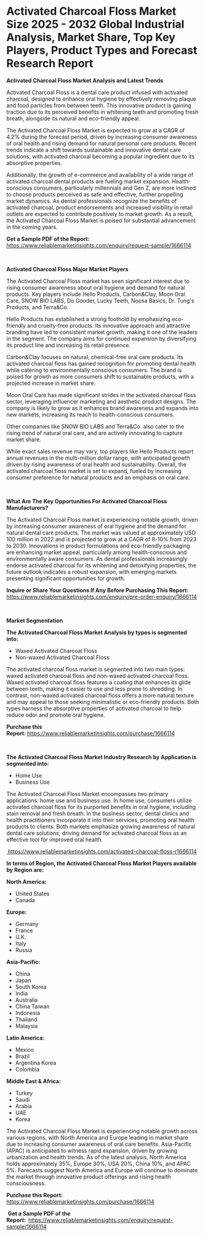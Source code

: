 <p><h1>Activated Charcoal Floss Market Size 2025 - 2032 Global Industrial Analysis, Market Share, Top Key Players, Product Types and Forecast Research Report</h1></p><p><strong>Activated Charcoal Floss Market Analysis and Latest Trends</strong></p>
<p><p>Activated Charcoal Floss is a dental care product infused with activated charcoal, designed to enhance oral hygiene by effectively removing plaque and food particles from between teeth. This innovative product is gaining traction due to its perceived benefits in whitening teeth and promoting fresh breath, alongside its natural and eco-friendly appeal.</p><p>The Activated Charcoal Floss Market is expected to grow at a CAGR of 4.2% during the forecast period, driven by increasing consumer awareness of oral health and rising demand for natural personal care products. Recent trends indicate a shift towards sustainable and innovative dental care solutions, with activated charcoal becoming a popular ingredient due to its absorptive properties.</p><p>Additionally, the growth of e-commerce and availability of a wide range of activated charcoal dental products are fueling market expansion. Health-conscious consumers, particularly millennials and Gen Z, are more inclined to choose products perceived as safe and effective, further propelling market dynamics. As dental professionals recognize the benefits of activated charcoal, product endorsements and increased visibility in retail outlets are expected to contribute positively to market growth. As a result, the Activated Charcoal Floss Market is poised for substantial advancement in the coming years.</p></p>
<p><strong>Get a Sample PDF of the Report:&nbsp;</strong> <a href="https://www.reliablemarketinsights.com/enquiry/request-sample/1666114?utm_campaign=2207&utm_medium=2&utm_source=Github&utm_content=ia&utm_term=17042025&utm_id=activated-charcoal-floss">https://www.reliablemarketinsights.com/enquiry/request-sample/1666114</a></p>
<p>&nbsp;</p>
<p><strong>Activated Charcoal Floss Major Market Players</strong></p>
<p><p>The Activated Charcoal Floss market has seen significant interest due to rising consumer awareness about oral hygiene and demand for natural products. Key players include Hello Products, Carbon&Clay, Moon Oral Care, SNOW BIO LABS, Do Gooder, Lucky Teeth, Noosa Basics, Dr. Tung's Products, and Terra&Co.</p><p>Hello Products has established a strong foothold by emphasizing eco-friendly and cruelty-free products. Its innovative approach and attractive branding have led to consistent market growth, making it one of the leaders in the segment. The company aims for continued expansion by diversifying its product line and increasing its retail presence.</p><p>Carbon&Clay focuses on natural, chemical-free oral care products. Its activated charcoal floss has gained recognition for promoting dental health while catering to environmentally conscious consumers. The brand is poised for growth as more consumers shift to sustainable products, with a projected increase in market share.</p><p>Moon Oral Care has made significant strides in the activated charcoal floss sector, leveraging influencer marketing and aesthetic product designs. The company is likely to grow as it enhances brand awareness and expands into new markets, increasing its reach to health-conscious consumers.</p><p>Other companies like SNOW BIO LABS and Terra&Co. also cater to the rising trend of natural oral care, and are actively innovating to capture market share. </p><p>While exact sales revenue may vary, top players like Hello Products report annual revenues in the multi-million dollar range, with anticipated growth driven by rising awareness of oral health and sustainability. Overall, the activated charcoal floss market is set to expand, fueled by increasing consumer preference for natural products and an emphasis on oral care.</p></p>
<p>&nbsp;</p>
<p><strong>What Are The Key Opportunities For Activated Charcoal Floss Manufacturers?</strong></p>
<p><p>The Activated Charcoal Floss market is experiencing notable growth, driven by increasing consumer awareness of oral hygiene and the demand for natural dental care products. The market was valued at approximately USD 100 million in 2022 and is projected to grow at a CAGR of 8-10% from 2023 to 2030. Innovations in product formulations and eco-friendly packaging are enhancing market appeal, particularly among health-conscious and environmentally aware consumers. As dental professionals increasingly endorse activated charcoal for its whitening and detoxifying properties, the future outlook indicates a robust expansion, with emerging markets presenting significant opportunities for growth.</p></p>
<p><strong>Inquire or Share Your Questions If Any Before Purchasing This Report:</strong> <a href="https://www.reliablemarketinsights.com/enquiry/pre-order-enquiry/1666114?utm_campaign=2207&utm_medium=2&utm_source=Github&utm_content=ia&utm_term=17042025&utm_id=activated-charcoal-floss">https://www.reliablemarketinsights.com/enquiry/pre-order-enquiry/1666114</a></p>
<p>&nbsp;</p>
<p><strong>Market Segmentation</strong></p>
<p><strong>The Activated Charcoal Floss Market Analysis by types is segmented into:</strong></p>
<p><ul><li>Waxed Activated Charcoal Floss</li><li>Non-waxed Activated Charcoal Floss</li></ul></p>
<p><p>The activated charcoal floss market is segmented into two main types: waxed activated charcoal floss and non-waxed activated charcoal floss. Waxed activated charcoal floss features a coating that enhances its glide between teeth, making it easier to use and less prone to shredding. In contrast, non-waxed activated charcoal floss offers a more natural texture and may appeal to those seeking minimalistic or eco-friendly products. Both types harness the absorptive properties of activated charcoal to help reduce odor and promote oral hygiene.</p></p>
<p><strong>Purchase this Report:&nbsp;</strong><a href="https://www.reliablemarketinsights.com/purchase/1666114?utm_campaign=2207&utm_medium=2&utm_source=Github&utm_content=ia&utm_term=17042025&utm_id=activated-charcoal-floss">https://www.reliablemarketinsights.com/purchase/1666114</a></p>
<p>&nbsp;</p>
<p><strong>The Activated Charcoal Floss Market Industry Research by Application is segmented into:</strong></p>
<p><ul><li>Home Use</li><li>Business Use</li></ul></p>
<p><p>The Activated Charcoal Floss Market encompasses two primary applications: home use and business use. In home use, consumers utilize activated charcoal floss for its purported benefits in oral hygiene, including stain removal and fresh breath. In the business sector, dental clinics and health practitioners incorporate it into their services, promoting oral health products to clients. Both markets emphasize growing awareness of natural dental care solutions, driving demand for activated charcoal floss as an effective tool for improved oral health.</p></p>
<p><a href="https://www.reliablemarketinsights.com/activated-charcoal-floss-r1666114?utm_campaign=2207&utm_medium=2&utm_source=Github&utm_content=ia&utm_term=17042025&utm_id=activated-charcoal-floss">&nbsp;https://www.reliablemarketinsights.com/activated-charcoal-floss-r1666114</a></p>
<p><strong>In terms of Region, the Activated Charcoal Floss Market Players available by Region are:</strong></p>
<p>
    <p> <strong> North America: </strong>
        <ul>
            <li>United States</li>
            <li>Canada</li>
        </ul>
        </p> 
    <p> <strong> Europe: </strong>
        <ul>
            <li>Germany</li>
            <li>France</li>
            <li>U.K.</li>
            <li>Italy</li>
            <li>Russia</li>
        </ul>
        </p> 
    <p> <strong> Asia-Pacific: </strong>
        <ul>
            <li>China</li>
            <li>Japan</li>
            <li>South Korea</li>
            <li>India</li>
            <li>Australia</li>
            <li>China Taiwan</li>
            <li>Indonesia</li>
            <li>Thailand</li>
            <li>Malaysia</li>
        </ul>
        </p> 
    <p> <strong> Latin America: </strong>
        <ul>
            <li>Mexico</li>
            <li>Brazil</li>
            <li>Argentina Korea</li>
            <li>Colombia</li>
        </ul>
        </p> 
    <p> <strong> Middle East & Africa: </strong>
        <ul>
            <li>Turkey</li>
            <li>Saudi</li>
            <li>Arabia</li>
            <li>UAE</li>
            <li>Korea</li>
        </ul>
    </p>
    </p>
<p><p>The Activated Charcoal Floss Market is experiencing notable growth across various regions, with North America and Europe leading in market share due to increasing consumer awareness of oral care benefits. Asia-Pacific (APAC) is anticipated to witness rapid expansion, driven by growing urbanization and health trends. As of the latest analysis, North America holds approximately 35%, Europe 30%, USA 20%, China 10%, and APAC 5%. Forecasts suggest North America and Europe will continue to dominate the market through innovative product offerings and rising health consciousness.</p></p>
<p><strong>Purchase this Report: </strong><a href="https://www.reliablemarketinsights.com/purchase/1666114?utm_campaign=2207&utm_medium=2&utm_source=Github&utm_content=ia&utm_term=17042025&utm_id=activated-charcoal-floss">https://www.reliablemarketinsights.com/purchase/1666114</a></p>
<p>&nbsp;<strong>Get a Sample PDF of the Report:&nbsp;&nbsp;</strong><a href="https://www.reliablemarketinsights.com/enquiry/request-sample/1666114?utm_campaign=2207&utm_medium=2&utm_source=Github&utm_content=ia&utm_term=17042025&utm_id=activated-charcoal-floss">https://www.reliablemarketinsights.com/enquiry/request-sample/1666114</a></p>
<p><strong></strong></p>
<p><p></p><p></p><p></p></p>